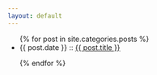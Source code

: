 ```yaml
---
layout: default
---
```


<ul>
{% for post in site.categories.posts %}

<li>{{ post.date }} :: <a href="{{ post.url }}" title="{{ post.description }}">{{ post.title }}</a></li>

{% endfor %}
</ul>
